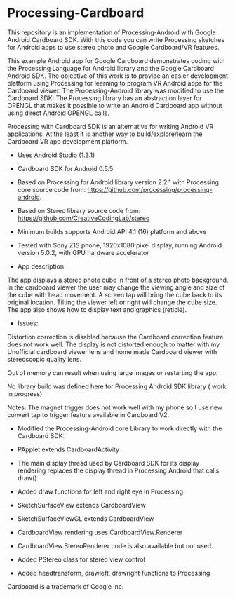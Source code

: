 # Processing-Cardboard
This repository is an implementation of Processing-Android with Google Android Cardboard SDK.
With this code you can write Processing sketches for Android apps to use stereo photo and Google Cardboard/VR features.

 This example Android app for Google Cardboard demonstrates coding with the Processing Language for Android library and
 the Google Cardboard Android SDK. The objective of this work is to provide an easier 
 development platform using Processing for learning to program VR Android apps for the Cardboard viewer.
 The  Processing-Android library was modified to use the Cardboard SDK.
 The Processing library has an abstraction layer for OPENGL that makes it possible
 to write an Android Cardboard app without using direct Android OPENGL calls. 
 
 Processing with Cardboard SDK is an alternative for writing Android VR applications. At the least it is
 another way to build/explore/learn the Cardboard VR app development platform.
 
 * Uses Android Studio (1.3.1)
 * Cardboard SDK for Android 0.5.5
 * Based on Processing for Android library version 2.2.1 with Processing core source code from: https://github.com/processing/processing-android.
 * Based on Stereo library source code from: https://github.com/CreativeCodingLab/stereo
 
 * Minimum builds supports Android API 4.1 (16) platform and above
 * Tested with Sony Z1S phone, 1920x1080 pixel display, running Android version 5.0.2, with GPU hardware accelerator
 
 * App description
 
The app displays a stereo photo cube in front of a stereo photo background. In the cardboard viewer the user may change the viewing angle and size of the cube with head movement. A screen tap will bring the cube back to its original location. Tilting the viewer left or right will change the cube size. The app also shows how to display text and graphics (reticle).
 
 * Issues:
 
Distortion correction is disabled because the Cardboard correction feature does not work well.
 The display is not distorted enough to matter with my Unofficial cardboard viewer lens and
 home made Cardboard viewer with stereoscopic quality lens.
 
 Out of memory can result when using large images or restarting the app.
 
 No library build was defined here for Processing Android SDK library ( work in progress)
 
 Notes:
 The magnet trigger does not work well with my phone so I use new convert tap to trigger feature
 available in Cardboard V2.

 * Modified the Processing-Android core Library to work directly with the Cardboard SDK:

 * PApplet extends CardboardActivity
 
 * The main display thread used by Cardboard SDK for its display rendering replaces the display thread in Processing Android that calls draw().

 * Added draw functions for left and right eye in Processing

 * SketchSurfaceView extends CardboardView

 * SketchSurfaceViewGL extends CardboardView

 * CardboardView rendering uses CardboardView.Renderer

 * CardboardView.StereoRenderer code is also available but not used.

 * Added PStereo class for stereo view control
  
 * Added headtransform, drawleft, drawright functions to Processing
 
 
 Cardboard is a trademark of Google Inc.
